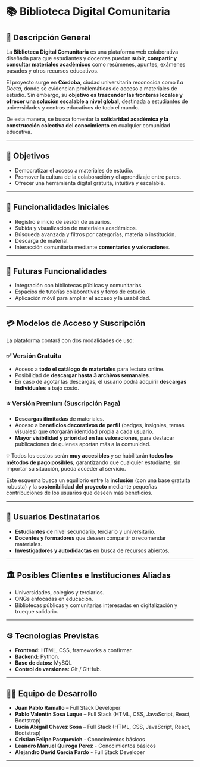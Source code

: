 # 📚 Biblioteca Digital Comunitaria

## 📝 Descripción General

La **Biblioteca Digital Comunitaria** es una plataforma web colaborativa diseñada para que estudiantes y docentes puedan **subir, compartir y consultar materiales académicos** como resúmenes, apuntes, exámenes pasados y otros recursos educativos.

El proyecto surge en **Córdoba**, ciudad universitaria reconocida como _La Docta_, donde se evidencian problemáticas de acceso a materiales de estudio. Sin embargo, su **objetivo es trascender las fronteras locales y ofrecer una solución escalable a nivel global**, destinada a estudiantes de universidades y centros educativos de todo el mundo.

De esta manera, se busca fomentar la **solidaridad académica y la construcción colectiva del conocimiento** en cualquier comunidad educativa.

---

## 🚀 Objetivos

- Democratizar el acceso a materiales de estudio.
- Promover la cultura de la colaboración y el aprendizaje entre pares.
- Ofrecer una herramienta digital gratuita, intuitiva y escalable.

---

## 🔧 Funcionalidades Iniciales

- Registro e inicio de sesión de usuarios.
- Subida y visualización de materiales académicos.
- Búsqueda avanzada y filtros por categorías, materia o institución.
- Descarga de material.
- Interacción comunitaria mediante **comentarios y valoraciones**.

---

## 🌱 Futuras Funcionalidades

- Integración con bibliotecas públicas y comunitarias.
- Espacios de tutorías colaborativas y foros de estudio.
- Aplicación móvil para ampliar el acceso y la usabilidad.

---

## 💳 Modelos de Acceso y Suscripción

La plataforma contará con dos modalidades de uso:

### ✅ Versión Gratuita

- Acceso a **todo el catálogo de materiales** para lectura online.
- Posibilidad de **descargar hasta 3 archivos semanales**.
- En caso de agotar las descargas, el usuario podrá adquirir **descargas individuales** a bajo costo.

### ⭐ Versión Premium (Suscripción Paga)

- **Descargas ilimitadas** de materiales.
- Acceso a **beneficios decorativos de perfil** (badges, insignias, temas visuales) que otorgarán identidad propia a cada usuario.
- **Mayor visibilidad y prioridad en las valoraciones**, para destacar publicaciones de quienes aportan más a la comunidad.

💡 Todos los costos serán **muy accesibles** y se habilitarán **todos los métodos de pago posibles**, garantizando que cualquier estudiante, sin importar su situación, pueda acceder al servicio.

Este esquema busca un equilibrio entre la **inclusión** (con una base gratuita robusta) y la **sostenibilidad del proyecto** mediante pequeñas contribuciones de los usuarios que deseen más beneficios.

---

## 👥 Usuarios Destinatarios

- **Estudiantes** de nivel secundario, terciario y universitario.
- **Docentes y formadores** que deseen compartir o recomendar materiales.
- **Investigadores y autodidactas** en busca de recursos abiertos.

---

## 🏛️ Posibles Clientes e Instituciones Aliadas

- Universidades, colegios y terciarios.
- ONGs enfocadas en educación.
- Bibliotecas públicas y comunitarias interesadas en digitalización y trueque solidario.

---

## ⚙️ Tecnologías Previstas

- **Frontend:** HTML, CSS, frameworks a confirmar.
- **Backend:** Python.
- **Base de datos:** MySQL
- **Control de versiones:** Git / GitHub.

---

## 👨‍💻 Equipo de Desarrollo

- **Juan Pablo Ramallo** – Full Stack Developer
- **Pablo Valentín Sosa Luque** – Full Stack (HTML, CSS, JavaScript, React, Bootstrap)
- **Lucía Abigail Chavez Sosa** – Full Stack (HTML, CSS, JavaScript, React, Bootstrap)
- **Cristian Felipe Pasquevich** - Conocimientos básicos
- **Leandro Manuel Quiroga Perez** - Conocimientos básicos
- **Alejandro David Garcia Pardo** - Full Stack Developer

---
